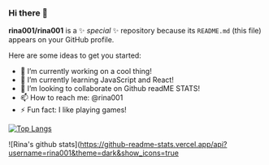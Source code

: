 ### Hi there 👋


**rina001/rina001** is a ✨ _special_ ✨ repository because its `README.md` (this file) appears on your GitHub profile.

Here are some ideas to get you started:

- 🔭 I’m currently working on a cool thing!
- 🌱 I’m currently learning JavaScript and React!
- 👯 I’m looking to collaborate on Github readME STATS!
- 📫 How to reach me: @rina001
- ⚡ Fun fact: I like playing games!


[![Top Langs](https://github-readme-stats.vercel.app/api/top-langs/?username=rina001&hide=javascript,html)](https://github.com/rina001/github-readme-stats)


![Rina's github stats](https://github-readme-stats.vercel.app/api?username=rina001&theme=dark&show_icons=true
